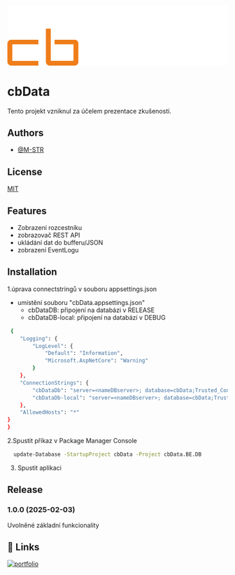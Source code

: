 
![logo](cb_data_white.png)
# cbData

Tento projekt vzniknul za účelem prezentace zkušeností.

## Authors

- [@M-STR](https://github.com/M-STR15)


## License

[MIT](https://choosealicense.com/licenses/mit/)


## Features

- Zobrazení rozcestníku
- zobrazovač REST API
- ukládání dat do bufferu/JSON
- zobrazení EventLogu


## Installation
1.úprava connectstringů v souboru appsettings.json

- umístění souboru "cbData.appsettings.json"
    - cbDataDB: připojení na databázi v RELEASE
    - cbDataDB-local: připojení na databázi v DEBUG

```bash
 {
	"Logging": {
		"LogLevel": {
			"Default": "Information",
			"Microsoft.AspNetCore": "Warning"
		}
	},
	"ConnectionStrings": {
		"cbDataDb": "server=<nameDBserver>; database=cbData;Trusted_Connection=True;TrustServerCertificate=True;",
		"cbDataDb-local": "server=<nameDBserver>; database=cbData;Trusted_Connection=True;TrustServerCertificate=True;"
	},
	"AllowedHosts": "*"
}
}
```

2.Spustit příkaz v Package Manager Console

```bash
  update-Database -StartupProject cbData -Project cbData.BE.DB
```

3. Spustit aplikaci


    
## Release

### 1.0.0   (2025-02-03)

Uvolněné základní funkcionality

## 🔗 Links
[![portfolio](https://img.shields.io/badge/GitHub-100000?style=for-the-badge&logo=github&logoColor=white)](https://github.com/M-STR15/Shutdown-PC/)

